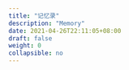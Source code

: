 ```yaml
---
title: "记忆录"
description: "Memory"
date: 2021-04-26T22:11:05+08:00
draft: false
weight: 0
collapsible: no
---
```


